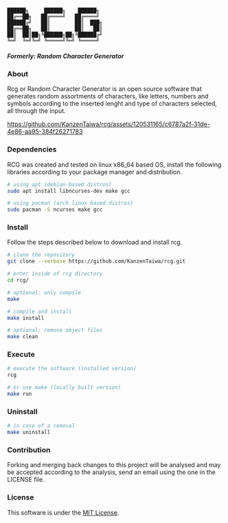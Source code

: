 ```
██████╗     ██████╗    ██████╗
██╔══██╗   ██╔════╝   ██╔════╝
██████╔╝   ██║        ██║  ███╗
██╔══██╗   ██║        ██║   ██║
██║  ██║██╗╚██████╗██╗╚██████╔╝
╚═╝  ╚═╝╚═╝ ╚═════╝╚═╝ ╚═════╝
```

##### Formerly: _Random Character Generator_

### About
Rcg or Random Character Generator is an open source software that generates random assortments of characters, like letters, numbers and symbols according to the
inserted lenght and type of characters selected, all through the input.

https://github.com/KanzenTaiwa/rcg/assets/120531165/c6787a2f-31de-4e86-aa95-384f26271783

### Dependencies
RCG was created and tested on linux x86_64 based OS, install the following libraries according to your package manager and distribution.
```sh
# using apt (debian-based distros)
sudo apt install libncurses-dev make gcc
```

```sh
# using pacman (arch linux based distros)
sudo pacman -S ncurses make gcc
```

### Install
Follow the steps described below to download and install rcg.
```sh
# clone the repository
git clone --verbose https://github.com/KanzenTaiwa/rcg.git

# enter inside of rcg directory
cd rcg/

# optional: only compile
make

# compile and install
make install

# optional: remove object files
make clean
```

### Execute
```sh
# execute the software (installed version)
rcg

# or use make (locally built version)
make run
```

### Uninstall
```sh
# in case of a removal
make uninstall
```

### Contribution
Forking and merging back changes to this project will be analysed and may be accepted according to the analysis, send an email using the one in the LICENSE file.

### License
This software is under the [MIT License](./LICENSE).
